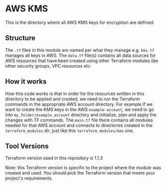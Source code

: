# AWS KMS

This is the directory where all AWS KMS keys for encryption are defined.

## Structure ##

The `.tf` files in this module are named per what they manage e.g. `kms.tf` manages all keys in AWS. The `data.tf` file(s) contains all data sources for AWS resources that have been created using other Terraform modules like other security groups, VPC resources etc.

## How it works ##
How this code works is that in order for the resources written in this directory to be applied and created, we need to run the Terraform commands in the appropriate AWS account directory. For example if we want to create the KMS keys in the AWS `example-account`, we need to go into `my_folder/example_account` directory and initialize, plan and apply the changes with TF commands. The `main.tf` file there contains all modules needed for that AWS account and connects to directories created in the `terraform_modules` dir, just like this `terraform_modules/kms` one.

## Tool Versions ##
Terraform version used in this repository is 1.1.3

Note: this Terraform version is specific to the project where the module was created and used.
You should pick the Terraform version that meets your project's requirements. 